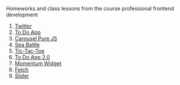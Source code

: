 Homeworks and class lessons from the course professional frontend development
<br>

1. [Twitter](https://angemariya.github.io/FE-Prof-Main/Twitter/index.html)
2. [To Do App](https://angemariya.github.io/FE-Prof-Main/LocalStorage/index.html)
3. [Carousel Pure JS](https://angemariya.github.io/FE-Prof-Main/Carousel/index.html)
4. [Sea Battle](https://angemariya.github.io/FE-Prof-Main/SeaBattle/index.html)
5. [Tic-Tac-Toe](https://angemariya.github.io/FE-Prof-Main/Tic-tac-toe/index.html)
6. [To Do App 2.0](https://angemariya.github.io/FE-Prof-Main/toDoList2/index.html)
7. [Momentum Widget](https://angemariya.github.io/FE-Prof-Main/Momentum/Index.html)
8. [Fetch](https://angemariya.github.io/FE-Prof-Main/Lesson-11-Fetch-XHR/index.html)
9. [Slider](https://angemariya.github.io/FE-Prof-Main/Lesson-15-Slider/index.html)

